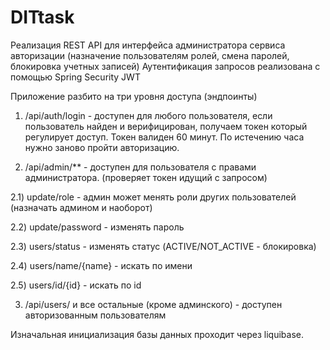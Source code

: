 # DITtask 
Реализация REST API для интерфейса администратора сервиса авторизации (назначение пользователям ролей, смена паролей, блокировка учетных записей)
Аутентификация запросов реализована с помощью Spring Security JWT

Приложение разбито на три уровня доступа (эндпоинты) 

1) /api/auth/login - доступен для любого пользователя, если пользователь найден и верифицирован, получаем токен который регулирует доступ. Токен валиден 60 минут. По истечению часа нужно заново пройти авторизацию.


2) /api/admin/** - доступен для пользователя с правами администратора. (проверяет токен идущий с запросом)
 
2.1) update/role - админ может менять роли других пользователей (назначать админом и наоборот)

2.2) update/password - изменять пароль

2.3) users/status - изменять статус (ACTIVE/NOT_ACTIVE - блокировка)

2.4) users/name/{name} - искать по имени

2.5) users/id/{id} - искать по id


3) /api/users/ и все остальные (кроме админского) - доступен авторизованным пользователям

Изначальная инициализация базы данных проходит через liquibase.
